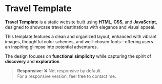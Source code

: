 # Travel Template

**Travel Template** is a static website built using **HTML**, **CSS**, and **JavaScript**, designed to showcase travel destinations with elegance and visual appeal.

This template features a clean and organized layout, enhanced with vibrant images, thoughtful color schemes, and well-chosen fonts—offering users an inspiring glimpse into potential adventures.

The design focuses on **functional simplicity** while capturing the spirit of **discovery** and **exploration**.

> **Responsive:** ❌ Not responsive by default.  
> For a responsive version, feel free to contact me.
